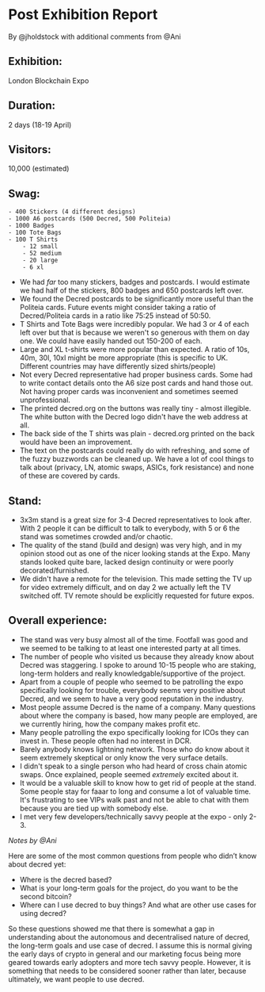 # Post Exhibition Report
By @jholdstock with additional comments from @Ani

## Exhibition: 
London Blockchain Expo
## Duration:
2 days (18-19 April)
## Visitors:
10,000 (estimated)

## Swag:
    - 400 Stickers (4 different designs)
    - 1000 A6 postcards (500 Decred, 500 Politeia)
    - 1000 Badges
    - 100 Tote Bags
    - 100 T Shirts
        - 12 small
        - 52 medium
        - 20 large
        - 6 xl

* We had *far* too many stickers, badges and postcards. I would estimate we had half of the stickers, 800 badges and 650 postcards left over.
* We found the Decred postcards to be significantly more useful than the Politeia cards. Future events might consider taking a ratio of Decred/Politeia cards in a ratio like 75:25 instead of 50:50.  
* T Shirts and Tote Bags were incredibly popular. We had 3 or 4 of each left over but that is because we weren't so generous with them on day one. We could have easily handed out 150-200 of each.
* Large and XL t-shirts were more popular than expected. A ratio of 10s, 40m, 30l, 10xl might be more appropriate (this is specific to UK. Different countries may have differently sized shirts/people)
* Not every Decred representative had proper business cards. Some had to write contact details onto the A6 size post cards and hand those out. Not having proper cards was inconvenient and sometimes seemed unprofessional.
* The printed decred.org on the buttons was really tiny - almost illegible. The white button with the Decred logo didn't have the web address at all.
* The back side of the T shirts was plain - decred.org printed on the back would have been an improvement.
* The text on the postcards could really do with refreshing, and some of the fuzzy buzzwords can be cleaned up. We have a lot of cool things to talk about (privacy, LN, atomic swaps, ASICs, fork resistance) and none of these are covered by cards.

## Stand:
* 3x3m stand is a great size for 3-4 Decred representatives to look after. With 2 people it can be difficult to talk to everybody, with 5 or 6 the stand was sometimes crowded and/or chaotic.
* The quality of the stand (build and design) was very high, and in my opinion stood out as one of the nicer looking stands at the Expo. Many stands looked quite bare, lacked design continuity or were poorly decorated/furnished.
* We didn't have a remote for the television. This made setting the TV up for video extremely difficult, and on day 2 we actually left the TV switched off. TV remote should be explicitly requested for future expos.

## Overall experience:
* The stand was very busy almost all of the time. Footfall was good and we seemed to be talking to at least one interested party at all times.
* The number of people who visited us because they already know about Decred was staggering. I spoke to around 10-15 people who are staking, long-term holders and really knowledgable/supportive of the project.
* Apart from a couple of people who seemed to be patrolling the expo specifically looking for trouble, everybody seems very positive about Decred, and we seem to have a very good reputation in the industry.
* Most people assume Decred is the name of a company. Many questions about where the company is based, how many people are employed, are we currently hiring, how the company makes profit etc.
* Many people patrolling the expo specifically looking for ICOs they can invest in. These people often had no interest in DCR.
* Barely anybody knows lightning network. Those who do know about it seem extremely skeptical or only know the very surface details.
* I didn't speak to a single person who had heard of cross chain atomic swaps. Once explained, people seemed *extremely* excited about it.
* It would be a valuable skill to know how to get rid of people at the stand. Some people stay for faaar to long and consume a lot of valuable time. It's frustrating to see VIPs walk past and not be able to chat with them because you are tied up with somebody else.
* I met very few developers/technically savvy people at the expo - only 2-3.

_Notes by @Ani_ 

Here are some of the most common questions from people who didn’t know about decred yet:

- Where is the decred based?  
- What is your long-term goals for the project, do you want to be the second bitcoin?
- Where can I use decred to buy things?  And what are other use cases for using decred?

So these questions showed me that there is somewhat a gap in understanding about the autonomous and decentralised nature of decred, the long-term goals and use case of decred. I assume this is normal giving the early days of crypto in general and our marketing focus being more geared towards early adopters and more tech savvy people. However, it is something that needs to be considered sooner rather than later, because ultimately, we want people to use decred.
